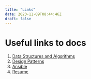 ```yaml
---
title: "Links"
date: 2023-11-09T08:44:46Z
draft: false
---
```


# Useful links to docs
1. [Data Structures and Algorithms](https://github.com/erotourtes/Data-Structures)
1. [Design Patterns](https://github.com/erotourtes/Design-Patterns)
1. [Ansible](https://github.com/erotourtes/ansible)
1. [Resume](https://github.com/erotourtes/Resume)
